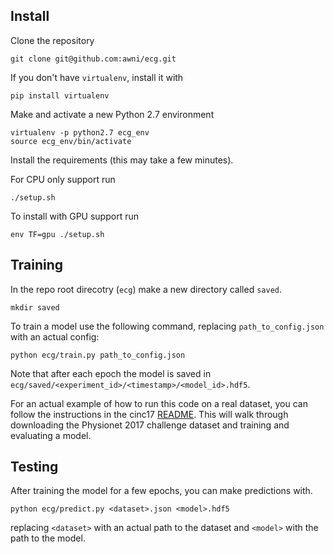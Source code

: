## Install 

Clone the repository

```
git clone git@github.com:awni/ecg.git
```

If you don't have `virtualenv`, install it with

```
pip install virtualenv
```

Make and activate a new Python 2.7 environment

```
virtualenv -p python2.7 ecg_env
source ecg_env/bin/activate
```

Install the requirements (this may take a few minutes).

For CPU only support run
```
./setup.sh
```

To install with GPU support run
```
env TF=gpu ./setup.sh
```

## Training

In the repo root direcotry (`ecg`) make a new directory called `saved`.

```
mkdir saved
```

To train a model use the following command, replacing `path_to_config.json`
with an actual config:

```
python ecg/train.py path_to_config.json
```

Note that after each epoch the model is saved in
`ecg/saved/<experiment_id>/<timestamp>/<model_id>.hdf5`.

For an actual example of how to run this code on a real dataset, you can follow
the instructions in the cinc17 [README](examples/cinc17/README.md). This will
walk through downloading the Physionet 2017 challenge dataset and training and
evaluating a model.

## Testing

After training the model for a few epochs, you can make predictions with.

```
python ecg/predict.py <dataset>.json <model>.hdf5
```

replacing `<dataset>` with an actual path to the dataset and `<model>` with the
path to the model.




